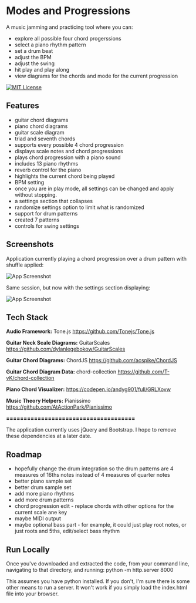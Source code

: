 
# Modes and Progressions

A music jamming and practicing tool where you can:

- explore all possible four chord progerssions
- select a piano rhythm pattern
- set a drum beat
- adjust the BPM
- adjust the swing
- hit play and play along
- view diagrams for the chords and mode for the current progression

[![MIT License](https://img.shields.io/badge/License-MIT-green.svg)](https://choosealicense.com/licenses/mit/)

## Features

* guitar chord diagrams
* piano chord diagrams
* guitar scale diagram
* triad and seventh chords
* supports every possible 4 chord progression
* displays scale notes and chord progressions
* plays chord progression with a piano sound
* includes 13 piano rhythms
* reverb control for the piano
* highlights the current chord being played
* BPM setting
* once you are in play mode, all settings can be changed and apply without stopping.
* a settings section that collapses
* randomize settings option to limit what is randomized
* support for drum patterns
* created 7 patterns
* controls for swing settings


## Screenshots

Application currently playing a chord progression over a drum pattern with shuffle applied: 

![App Screenshot](https://github.com/Emaj7th/chord_progression_generator/screenshots/screenshot_1.png)

Same session, but now with the settings section displaying:

![App Screenshot](https://github.com/Emaj7th/chord_progression_generator/screenshots/screenshot_2.png)


## Tech Stack

**Audio Framework:**
Tone.js
https://github.com/Tonejs/Tone.js

**Guitar Neck Scale Diagrams:**
GuitarScales
https://github.com/dylanlegebokow/GuitarScales

**Guitar Chord Diagrams:**
ChordJS
https://github.com/acspike/ChordJS

**Guitar Chord Diagram Data:**
chord-collection
https://github.com/T-vK/chord-collection

**Piano Chord Visualizer:**
https://codepen.io/andyg901/full/GRLXovw

**Music Theory Helpers:**
Pianissimo
https://github.com/AtActionPark/Pianissimo

**=====================================**

The application currently uses jQuery and Bootstrap. I hope to remove these dependencies at a later date.


## Roadmap

- hopefully change the drum integration so the drum patterns are 4 measures of 16ths notes instead of 4 measures of quarter notes
- better piano sample set
- better drum sample set
- add more piano rhythms
- add more drum patterns
- chord progression edit - replace chords with other options for the current scale ane key
- maybe MIDI output
- maybe optional bass part - for example, it could just play root notes, or just roots and 5ths, edit/select bass rhythm


## Run Locally

Once you've downloaded and extracted the code, from your command line, navigating to that directory, and running: python -m http.server 8000

This assumes you have python installed. If you don't, I'm sure there is some other means to run a server. It won't work if you simply load the index.html file into your browser.

